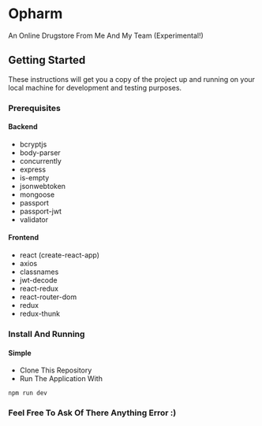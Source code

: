 # Opharm
An Online Drugstore From Me And My Team (Experimental!)

## Getting Started

These instructions will get you a copy of the project up and running on your local machine for development and testing purposes.

### Prerequisites
#### Backend
* bcryptjs
* body-parser
* concurrently
* express
* is-empty
* jsonwebtoken
* mongoose
* passport
* passport-jwt
* validator

#### Frontend
* react (create-react-app)
* axios 
* classnames 
* jwt-decode 
* react-redux 
* react-router-dom 
* redux 
* redux-thunk

### Install And Running
#### Simple
* Clone This Repository
* Run The Application With
```
npm run dev
```
### Feel Free To Ask Of There Anything Error :)
